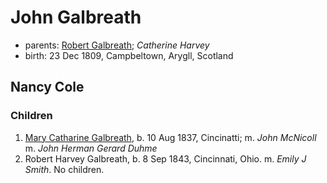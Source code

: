 # John Galbreath

- parents: [Robert Galbreath](galbreath-robert-1778.md); *Catherine Harvey*
- birth: 23 Dec 1809, Campbeltown, Arygll, Scotland

## Nancy Cole

### Children

1. [Mary Catharine Galbreath](galbreath-mary-catharine-1837.md), b. 10 Aug 1837, Cincinatti; m. *John McNicoll* m. *John Herman Gerard Duhme*
2. Robert Harvey Galbreath, b. 8 Sep 1843, Cincinnati, Ohio. m. *Emily J Smith*. No children.
